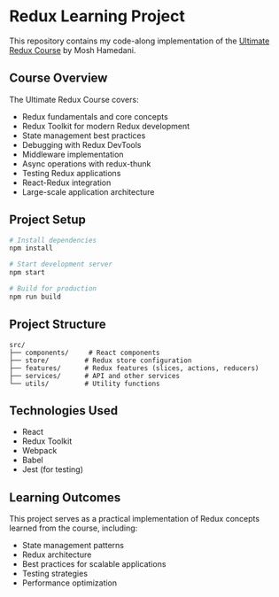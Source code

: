 # Redux Learning Project

This repository contains my code-along implementation of the [Ultimate Redux Course](https://codewithmosh.com/p/ultimate-redux) by Mosh Hamedani.

## Course Overview

The Ultimate Redux Course covers:
- Redux fundamentals and core concepts
- Redux Toolkit for modern Redux development
- State management best practices
- Debugging with Redux DevTools
- Middleware implementation
- Async operations with redux-thunk
- Testing Redux applications
- React-Redux integration
- Large-scale application architecture

## Project Setup

```bash
# Install dependencies
npm install

# Start development server
npm start

# Build for production
npm run build
```

## Project Structure

```
src/
├── components/     # React components
├── store/         # Redux store configuration
├── features/      # Redux features (slices, actions, reducers)
├── services/      # API and other services
└── utils/         # Utility functions
```

## Technologies Used

- React
- Redux Toolkit
- Webpack
- Babel
- Jest (for testing)

## Learning Outcomes

This project serves as a practical implementation of Redux concepts learned from the course, including:
- State management patterns
- Redux architecture
- Best practices for scalable applications
- Testing strategies
- Performance optimization
